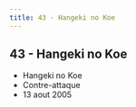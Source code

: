 ```yaml
---
title: 43 - Hangeki no Koe
---
```


43 - Hangeki no Koe
-------------------

* Hangeki no Koe
* Contre-attaque
* 13 aout 2005
